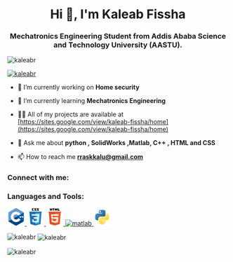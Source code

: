 <h1 align="center">Hi 👋, I'm Kaleab Fissha</h1>
<h3 align="center">Mechatronics Engineering Student from Addis Ababa Science and Technology University (AASTU).</h3>

<p align="left"> <img src="https://komarev.com/ghpvc/?username=kaleabr&label=Profile%20views&color=0e75b6&style=flat" alt="kaleabr" /> </p>

<p align="left"> <a href="https://github.com/ryo-ma/github-profile-trophy"><img src="https://github-profile-trophy.vercel.app/?username=kaleabr" alt="kaleabr" /></a> </p>

- 🔭 I’m currently working on **Home security**

- 🌱 I’m currently learning **Mechatronics Engineering**

- 👨‍💻 All of my projects are available at [https://sites.google.com/view/kaleab-fissha/home](https://sites.google.com/view/kaleab-fissha/home)

- 💬 Ask me about **python , SolidWorks ,Matlab, C++ , HTML and CSS**

- 📫 How to reach me **rraskkalu@gmail.com**

<h3 align="left">Connect with me:</h3>
<p align="left">
</p>

<h3 align="left">Languages and Tools:</h3>
<p align="left"> <a href="https://www.w3schools.com/cpp/" target="_blank" rel="noreferrer"> <img src="https://raw.githubusercontent.com/devicons/devicon/master/icons/cplusplus/cplusplus-original.svg" alt="cplusplus" width="40" height="40"/> </a> <a href="https://www.w3schools.com/css/" target="_blank" rel="noreferrer"> <img src="https://raw.githubusercontent.com/devicons/devicon/master/icons/css3/css3-original-wordmark.svg" alt="css3" width="40" height="40"/> </a> <a href="https://www.w3.org/html/" target="_blank" rel="noreferrer"> <img src="https://raw.githubusercontent.com/devicons/devicon/master/icons/html5/html5-original-wordmark.svg" alt="html5" width="40" height="40"/> </a> <a href="https://www.mathworks.com/" target="_blank" rel="noreferrer"> <img src="https://upload.wikimedia.org/wikipedia/commons/2/21/Matlab_Logo.png" alt="matlab" width="40" height="40"/> </a> <a href="https://www.python.org" target="_blank" rel="noreferrer"> <img src="https://raw.githubusercontent.com/devicons/devicon/master/icons/python/python-original.svg" alt="python" width="40" height="40"/> </a> </p>

<p><img align="left" src="https://github-readme-stats.vercel.app/api/top-langs?username=kaleabr&show_icons=true&locale=en&layout=compact" alt="kaleabr" /></p>

<p>&nbsp;<img align="center" src="https://github-readme-stats.vercel.app/api?username=kaleabr&show_icons=true&locale=en" alt="kaleabr" /></p>

<p><img align="center" src="https://github-readme-streak-stats.herokuapp.com/?user=kaleabr&" alt="kaleabr" /></p>
